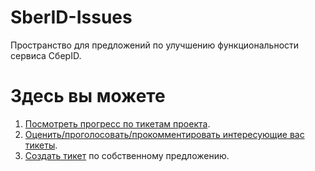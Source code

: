 # SberID-Issues
Пространство для предложений по улучшению функциональности сервиса СберID.


# Здесь вы можете

1. [Посмотреть прогресс по тикетам проекта](https://github.com/SberID/SberID-Issues/projects/1).
2. [Оценить/проголосовать/прокомментировать интересующие вас тикеты](https://github.com/SberID/SberID-Issues/issues).
3. [Создать тикет](https://github.com/SberID/SberID-Issues/issues/new) по собственному предложению.
